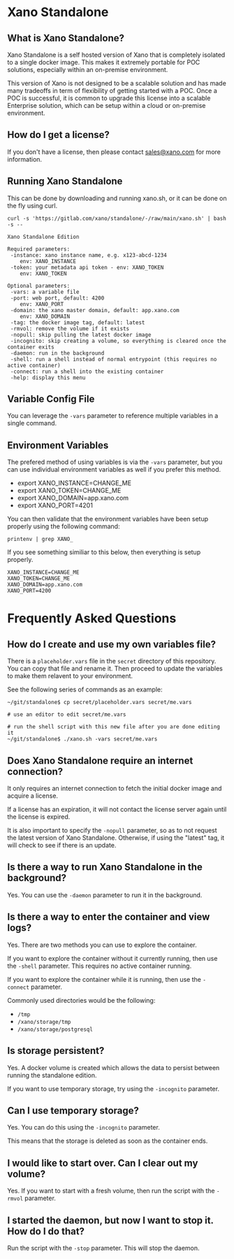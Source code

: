 # Xano Standalone

## What is Xano Standalone?

Xano Standalone is a self hosted version of Xano that is completely isolated to a single docker image. This makes it extremely portable for POC solutions, especially within an on-premise environment.

This version of Xano is not designed to be a scalable solution and has made many tradeoffs in term of flexibility of getting started with a POC. Once a POC is successful, it is common to upgrade this license into a scalable Enterprise solution, which can be setup within a cloud or on-premise environment. 

## How do I get a license?

If you don't have a license, then please contact sales@xano.com for more information.

## Running Xano Standalone

This can be done by downloading and running xano.sh, or it can be done on the fly using curl.

```shell
curl -s 'https://gitlab.com/xano/standalone/-/raw/main/xano.sh' | bash -s --
```

```
Xano Standalone Edition

Required parameters:
 -instance: xano instance name, e.g. x123-abcd-1234
    env: XANO_INSTANCE
 -token: your metadata api token - env: XANO_TOKEN
    env: XANO_TOKEN

Optional parameters:
 -vars: a variable file
 -port: web port, default: 4200
    env: XANO_PORT
 -domain: the xano master domain, default: app.xano.com
    env: XANO_DOMAIN
 -tag: the docker image tag, default: latest
 -rmvol: remove the volume if it exists
 -nopull: skip pulling the latest docker image
 -incognito: skip creating a volume, so everything is cleared once the container exits
 -daemon: run in the background
 -shell: run a shell instead of normal entrypoint (this requires no active container)
 -connect: run a shell into the existing container
 -help: display this menu
```

## Variable Config File

You can leverage the `-vars` parameter to reference multiple variables in a single command.

## Environment Variables

The prefered method of using variables is via the `-vars` parameter, but you can use individual environment variables as well if you prefer this method.

- export XANO_INSTANCE=CHANGE_ME
- export XANO_TOKEN=CHANGE_ME
- export XANO_DOMAIN=app.xano.com
- export XANO_PORT=4201

You can then validate that the environment variables have been setup properly using the following command:

```shell
printenv | grep XANO_
```
If you see something similiar to this below, then everything is setup properly.
```shell
XANO_INSTANCE=CHANGE_ME
XANO_TOKEN=CHANGE_ME
XANO_DOMAIN=app.xano.com
XANO_PORT=4200
```

# Frequently Asked Questions

## How do I create and use my own variables file?

There is a `placeholder.vars` file in the `secret` directory of this repository. You can copy that file and rename it. Then proceed to update the variables to make them relavent to your environment.

See the following series of commands as an example:

```shell
~/git/standalone$ cp secret/placeholder.vars secret/me.vars

# use an editor to edit secret/me.vars

# run the shell script with this new file after you are done editing it 
~/git/standalone$ ./xano.sh -vars secret/me.vars
```

## Does Xano Standalone require an internet connection?

It only requires an internet connection to fetch the initial docker image and acquire a license.

If a license has an expiration, it will not contact the license server again until the license is expired.

It is also important to specify the `-nopull` parameter, so as to not request the latest version of Xano Standalone. Otherwise, if using the "latest" tag, it will check to see if there is an update.

## Is there a way to run Xano Standalone in the background?

Yes. You can use the `-daemon` parameter to run it in the background.

## Is there a way to enter the container and view logs?

Yes. There are two methods you can use to explore the container.

If you want to explore the container without it currently running, then use the `-shell` parameter. This requires no active container running.

If you want to explore the container while it is running, then use the `-connect` parameter.

Commonly used directories would be the following:
  - `/tmp`
  - `/xano/storage/tmp`
  - `/xano/storage/postgresql`

## Is storage persistent?

Yes. A docker volume is created which allows the data to persist between running the standalone edition. 

If you want to use temporary storage, try using the `-incognito` parameter.

## Can I use temporary storage?

Yes. You can do this using the `-incognito` parameter.

This means that the storage is deleted as soon as the container ends.

## I would like to start over. Can I clear out my volume?

Yes. If you want to start with a fresh volume, then run the script with the `-rmvol` parameter.

## I started the daemon, but now I want to stop it. How do I do that?

Run the script with the `-stop` parameter. This will stop the daemon.